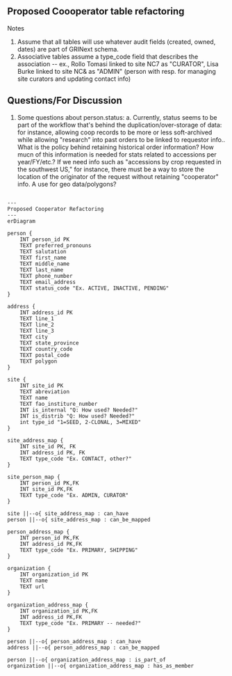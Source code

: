 Proposed Coooperator table refactoring
-------------------------

Notes
1. Assume that all tables will use whatever audit fields (created, owned, dates) are part of GRINext schema.
2. Associative tables assume a type_code field that describes the association -- ex., Rollo Tomasi linked to site NC7 as "CURATOR", Lisa Burke linked to site NC& as "ADMIN" (person with resp. for managing site curators and updating contact info)

Questions/For Discussion
-------------------------
1. Some questions about person.status:
   a. Currently, status seems to be part of the workflow that's behind the duplication/over-storage of data: for instance, allowing coop records to be more or less soft-archived while allowing "research" into past orders to be linked to requestor info.. What is the policy behind retaining historical order information? How mucn of this information is needed for stats related to accessions per year/FY/etc.? If we need info such as "accessions by crop requested in the southwest US," for instance, there must be a way to store the location of the originator of the request without retaining "cooperator" info. A use for geo data/polygons?

```mermaid

---
Proposed Cooperator Refactoring
---
erDiagram

person {
    INT person_id PK  
    TEXT preferred_pronouns
    TEXT salutation  
    TEXT first_name
    TEXT middle_name
    TEXT last_name
    TEXT phone_number
    TEXT email_address
    TEXT status_code "Ex. ACTIVE, INACTIVE, PENDING"
}

address {
    INT address_id PK
    TEXT line_1
    TEXT line_2
    TEXT line_3
    TEXT city
    TEXT state_province
    TEXT country_code
    TEXT postal_code
    TEXT polygon
}

site {
    INT site_id PK
    TEXT abreviation
    TEXT name
    TEXT fao_institure_number
    INT is_internal "Q: How used? Needed?"
    INT is_distrib "Q: How used? Needed?"
    int type_id "1=SEED, 2-CLONAL, 3=MIXED"
}

site_address_map {
    INT site_id PK, FK
    INT address_id PK, FK
    TEXT type_code "Ex. CONTACT, other?"
}

site_person_map {
    INT person_id PK,FK
    INT site_id PK,FK
    TEXT type_code "Ex. ADMIN, CURATOR"
}

site ||--o{ site_address_map : can_have
person ||--o{ site_address_map : can_be_mapped

person_address_map {
    INT person_id PK,FK
    INT address_id PK,FK
    TEXT type_code "Ex. PRIMARY, SHIPPING"
}

organization {
    INT organization_id PK
    TEXT name
    TEXT url
}

organization_address_map {
    INT organization_id PK,FK
    INT address_id PK,FK
    TEXT type_code "Ex. PRIMARY -- needed?"
}

person ||--o{ person_address_map : can_have
address ||--o{ person_address_map : can_be_mapped

person ||--o{ organization_address_map : is_part_of
organization ||--o{ organization_address_map : has_as_member

```
